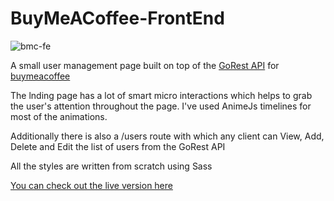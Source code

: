 # BuyMeACoffee-FrontEnd
![bmc-fe](https://github.com/vighneshwho/buymeacoffee-frontend/assets/37739153/534f4df0-c0ef-487c-82c5-465f0bb90ef9)

A small user management page built on top of the [GoRest API](https://gorest.co.in/) for [buymeacoffee](https://buymeacoffee.com/)

The lnding page has a lot of smart micro interactions which helps to grab the user's attention throughout the page. I've used AnimeJs timelines for most of the animations. 

Additionally there is also a /users route with which any client can View, Add, Delete and Edit the list of users from the GoRest API

All the styles are written from scratch using Sass

[You can check out the live version here](https://buymeacoffee-frontend.vercel.app/)
